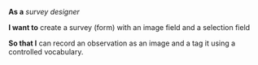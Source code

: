 **As a** _survey designer_


**I want to** create a survey (form) with an image field and a selection field


**So that I** can record an observation as an image and a tag it using a controlled vocabulary.

